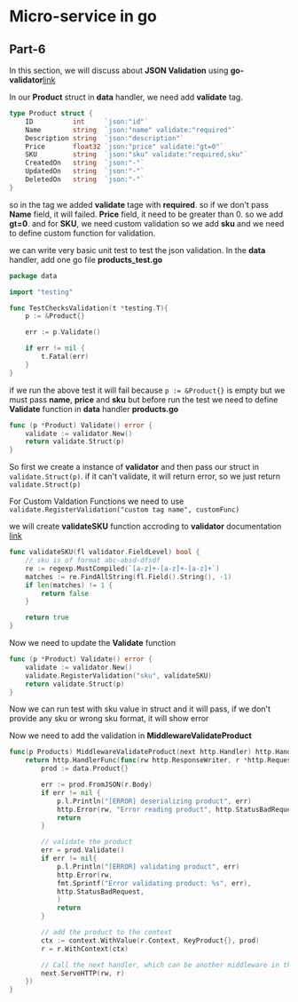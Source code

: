 # Micro-service in go
## Part-6

In this section, we will discuss about **JSON Validation** using **go-validator**[link](https://github.com/go-playground/validator)


In our **Product** struct in **data** handler, we need add **validate** tag.
```go
type Product struct {
    ID          int     `json:"id"`
    Name        string  `json:"name" validate:"required"`
    Description string  `json:"description"`
    Price       float32 `json:"price" validate:"gt=0"`
    SKU         string  `json:"sku" validate:"required,sku"`
    CreatedOn   string  `json:"-"`
    UpdatedOn   string  `json:"-"`
    DeletedOn   string  `json:"-"`
}
```

so in the tag we added **validate** tage with **required**. so if we don't pass **Name** field, it will failed. **Price** field, it need to be greater than 0. so we add **gt=0**. and for **SKU**, we need custom validation so we add **sku** and we need to define custom function for validation.

we can write very basic unit test to test the json validation. In the **data** handler, add one go file **products_test.go**
```go
package data

import "testing"

func TestChecksValidation(t *testing.T){
    p := &Product{}

    err := p.Validate()

    if err != nil {
        t.Fatal(err)
    }
}
```

if we run the above test it will fail because ```p := &Product{}``` is empty but we must pass **name**, **price** and **sku**
but before run the test we need to define **Validate** function in **data** handler **products.go**

```go
func (p *Product) Validate() error {
    validate := validator.New()
    return validate.Struct(p)
}
```
So first we create a instance of **validator** and then pass our struct in ```validate.Struct(p)```. if it can't validate, it will return error, so we just return ```validate.Struct(p)```

For Custom Valdation Functions we need to use ```validate.RegisterValidation("custom tag name", customFunc)```

we will create **validateSKU** function accroding to **validator** documentation [link](https://pkg.go.dev/github.com/go-playground/validator#hdr-Custom_Validation_Functions)

```go
func validateSKU(fl validator.FieldLevel) bool {
    // sku is of format abc-absd-dfsdf
    re := regexp.MustCompiled(`[a-z]+-[a-z]+-[a-z]+`)
    matches := re.FindAllString(fl.Field().String(), -1)
	if len(matches) != 1 {
		return false
	}

	return true
}
```

Now we need to update the **Validate** function
```go
func (p *Product) Validate() error {
    validate := validator.New()
    validate.RegisterValidation("sku", validateSKU)
    return validate.Struct(p)
}
```
Now we can run test with sku value in struct and it will pass, if we don't provide any sku or wrong sku format, it will show error

Now we need to add the validation in **MiddlewareValidateProduct**

```go
func(p Products) MiddlewareValidateProduct(next http.Handler) http.Handler {
	return http.HandlerFunc(func(rw http.ResponseWriter, r *http.Request){
		prod := data.Product{}

		err := prod.FromJSON(r.Body)
		if err != nil {
			p.l.Println("[ERROR] deserializing product", err)
			http.Error(rw, "Error reading product", http.StatusBadRequest)
			return
		}

        // validate the product
        err = prod.Validate()
        if err != nil{
            p.l.Println("[ERROR] validating product", err)
            http.Error(rw,
            fmt.Sprintf("Error validating product: %s", err),
            http.StatusBadRequest,
            )
            return
        }

		// add the product to the context
		ctx := context.WithValue(r.Context, KeyProduct{}, prod)
		r = r.WithContext(ctx)

		// Call the next handler, which can be another middleware in the chain, or the final handler.
		next.ServeHTTP(rw, r)
	})
}
```



